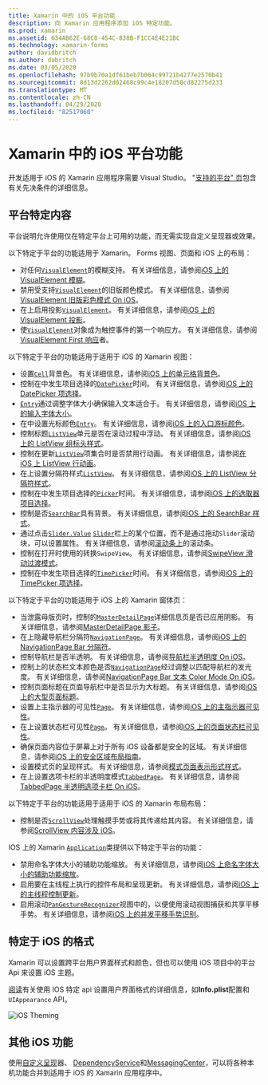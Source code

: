 ```yaml
---
title: Xamarin 中的 iOS 平台功能
description: 向 Xamarin 应用程序添加 iOS 特定功能。
ms.prod: xamarin
ms.assetid: 634AB62E-68C8-454C-838B-F1CC4E4E21BC
ms.technology: xamarin-forms
author: davidbritch
ms.author: dabritch
ms.date: 03/05/2020
ms.openlocfilehash: 97b9b70a1df61beb7b064c99721b4277e2570b41
ms.sourcegitcommit: 8d13d2262d02468c99c4e18207d50cd82275d233
ms.translationtype: MT
ms.contentlocale: zh-CN
ms.lasthandoff: 04/29/2020
ms.locfileid: "82517060"
---
```

# <a name="ios-platform-features-in-xamarinforms"></a>Xamarin 中的 iOS 平台功能

开发适用于 iOS 的 Xamarin 应用程序需要 Visual Studio。 "[支持的平台" 页](~/get-started/supported-platforms.md)包含有关先决条件的详细信息。

## <a name="platform-specifics"></a>平台特定内容

平台说明允许使用仅在特定平台上可用的功能，而无需实现自定义呈现器或效果。

以下特定于平台的功能适用于 Xamarin。 Forms 视图、页面和 iOS 上的布局：

- 对任何[`VisualElement`](xref:Xamarin.Forms.VisualElement)的模糊支持。 有关详细信息，请参阅[iOS 上的 VisualElement 模糊](visualelement-blur.md)。
- 禁用受支持[`VisualElement`](xref:Xamarin.Forms.VisualElement)的旧版颜色模式。 有关详细信息，请参阅[VisualElement 旧版彩色模式 On iOS](legacy-color-mode.md)。
- 在上启用投影[`VisualElement`](xref:Xamarin.Forms.VisualElement)。 有关详细信息，请参阅[iOS 上的 VisualElement 投影](visualelement-drop-shadow.md)。
- 使[`VisualElement`](xref:Xamarin.Forms.VisualElement)对象成为触控事件的第一个响应方。 有关详细信息，请参阅[VisualElement First 响应](visualelement-first-responder.md)者。

以下特定于平台的功能适用于适用于 iOS 的 Xamarin 视图：

- 设置[`Cell`](xref:Xamarin.Forms.Cell)背景色。 有关详细信息，请参阅[iOS 上的单元格背景色](cell-background-color.md)。
- 控制在中发生项目选择的[`DatePicker`](xref:Xamarin.Forms.DatePicker)时间。 有关详细信息，请参阅[iOS 上的 DatePicker 项选择](datepicker-selection.md)。
- [`Entry`](xref:Xamarin.Forms.Entry)通过调整字体大小确保输入文本适合于。 有关详细信息，请参阅[iOS 上的输入字体大小](entry-font-size.md)。
- 在中设置光标颜色[`Entry`](xref:Xamarin.Forms.Entry)。 有关详细信息，请参阅[iOS 上的入口游标颜色](entry-cursor-color.md)。
- 控制标题[`ListView`](xref:Xamarin.Forms.ListView)单元是否在滚动过程中浮动。 有关详细信息，请参阅[iOS 上的 ListView 组标头样式](listview-group-header-style.md)。
- 控制在更新[`ListView`](xref:Xamarin.Forms.ListView)项集合时是否禁用行动画。 有关详细信息，请参阅[在 iOS 上 ListView 行动画](listview-row-animations.md)。
- 在上设置分隔符样式[`ListView`](xref:Xamarin.Forms.ListView)。 有关详细信息，请参阅[iOS 上的 ListView 分隔符样式](listview-separator-style.md)。
- 控制在中发生项目选择的[`Picker`](xref:Xamarin.Forms.Picker)时间。 有关详细信息，请参阅[iOS 上的选取器项目选择](picker-selection.md)。
- 控制是否[`SearchBar`](xref:Xamarin.Forms.SearchBar)具有背景。 有关详细信息，请参阅[iOS 上的 SearchBar 样式](searchbar-style.md)。
- 通过点击[`Slider.Value`](xref:Xamarin.Forms.Slider.Value) [`Slider`](xref:Xamarin.Forms.Slider)栏上的某个位置，而不是通过拖动`Slider`滚动块，可以设置属性。 有关详细信息，请参阅[滚动条上](slider-thumb.md)的滚动条。
- 控制在打开时使用的转换`SwipeView`。 有关详细信息，请参阅[SwipeView 滑动过渡模式](swipeview-swipetransitionmode.md)。
- 控制在中发生项目选择的[`TimePicker`](xref:Xamarin.Forms.TimePicker)时间。 有关详细信息，请参阅[iOS 上的 TimePicker 项选择](timepicker-selection.md)。

以下特定于平台的功能适用于 iOS 上的 Xamarin 窗体页：

- 当泄露母版页时，控制的[`MasterDetailPage`](xref:Xamarin.Forms.MasterDetailPage)详细信息页是否已应用阴影。 有关详细信息，请参阅[MasterDetailPage 影子](masterdetailpage-shadow.md)。
- 在上隐藏导航栏分隔符[`NavigationPage`](xref:Xamarin.Forms.NavigationPage)。 有关详细信息，请参阅[iOS 上的 NavigationPage Bar 分隔符](navigation-bar-separator.md)。
- 控制导航栏是否半透明。 有关详细信息，请参阅[导航栏半透明度 On iOS](navigation-bar-translucent.md)。
- 控制上的状态栏文本颜色是否[`NavigationPage`](xref:Xamarin.Forms.NavigationPage)经过调整以匹配导航栏的发光度。 有关详细信息，请参阅[NavigationPage Bar 文本 Color Mode On iOS](status-bar-text-color.md)。
- 控制页面标题在页面导航栏中是否显示为大标题。 有关详细信息，请参阅[iOS 上的大型页面标题](page-large-title.md)。
- 设置上主指示器的可见性[`Page`](xref:Xamarin.Forms.Page)。 有关详细信息，请参阅[iOS 上的主指示器可见性](page-home-indicator.md)。
- 在上设置状态栏可见性[`Page`](xref:Xamarin.Forms.Page)。 有关详细信息，请参阅[iOS 上的页面状态栏可见性](page-status-bar-visibility.md)。
- 确保页面内容位于屏幕上对于所有 iOS 设备都是安全的区域。 有关详细信息，请参阅[iOS 上的安全区域布局指南](page-safe-area-layout.md)。
- 设置模式页的呈现样式。 有关详细信息，请参阅[模式页面表示形式样式](page-presentation-style.md)。
- 在上设置选项卡栏的半透明度模式[`TabbedPage`](xref:Xamarin.Forms.TabbedPage)。 有关详细信息，请参阅[TabbedPage 半透明选项卡栏 On iOS](tabbedpage-translucent-tabbar.md)。

以下特定于平台的功能适用于适用于 iOS 的 Xamarin 布局布局：

- 控制是否[`ScrollView`](xref:Xamarin.Forms.ScrollView)处理触摸手势或将其传递给其内容。 有关详细信息，请参阅[ScrollView 内容涉及 iOS](scrollview-content-touches.md)。

IOS 上的 Xamarin [`Application`](xref:Xamarin.Forms.Application)类提供以下特定于平台的功能：

- 禁用命名字体大小的辅助功能缩放。 有关详细信息，请参阅[iOS 上命名字体大小的辅助功能缩放](named-font-size-scaling.md)。
- 启用要在主线程上执行的控件布局和呈现更新。 有关详细信息，请参阅[iOS 上的主线程控制更新](main-thread-updates-ui.md)。
- 启用滚动[`PanGestureRecognizer`](xref:Xamarin.Forms.PanGestureRecognizer)视图中的，以便使用滚动视图捕获和共享平移手势。 有关详细信息，请参阅[iOS 上的并发平移手势识别](application-pan-gesture.md)。

## <a name="ios-specific-formatting"></a>特定于 iOS 的格式

Xamarin 可以设置跨平台用户界面样式和颜色，但也可以使用 iOS 项目中的平台 Api 来设置 iOS 主题。

[阅读](formatting.md)有关使用 IOS 特定 api 设置用户界面格式的详细信息，如**Info.plist**配置和`UIAppearance` API。

![](images/status-white-sml.png "iOS Theming")

## <a name="other-ios-features"></a>其他 iOS 功能

使用[自定义呈现](~/xamarin-forms/app-fundamentals/custom-renderer/index.md)器、 [DependencyService](~/xamarin-forms/app-fundamentals/dependency-service/index.md)和[MessagingCenter](~/xamarin-forms/app-fundamentals/messaging-center.md)，可以将各种本机功能合并到适用于 iOS 的 Xamarin 应用程序中。
